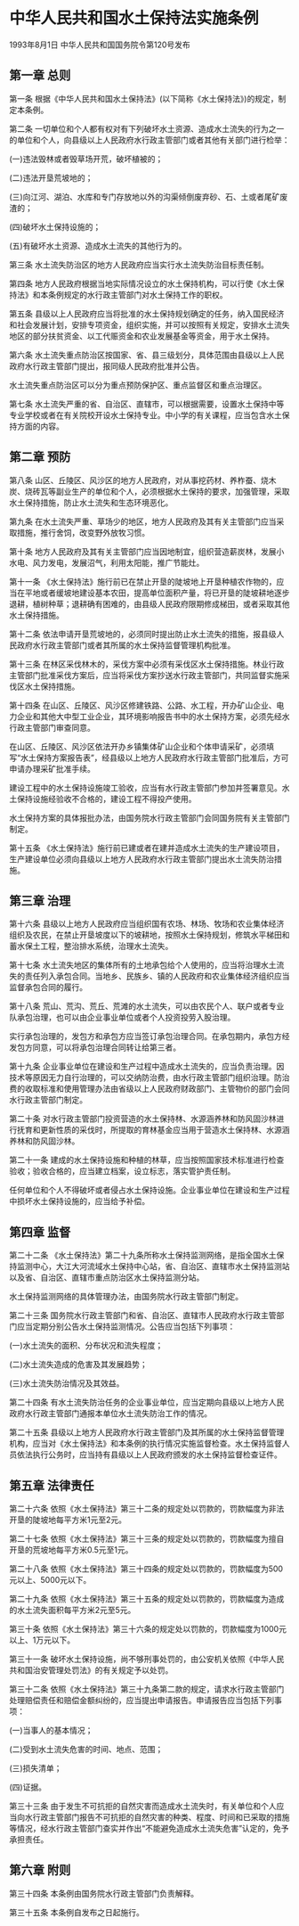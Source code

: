 # 中华人民共和国水土保持法实施条例

1993年8月1日 中华人民共和国国务院令第120号发布　

## 第一章 总则

第一条 根据《中华人民共和国水土保持法》(以下简称《水土保持法》)的规定，制定本条例。

第二条 一切单位和个人都有权对有下列破坏水土资源、造成水土流失的行为之一的单位和个人，向县级以上人民政府水行政主管部门或者其他有关部门进行检举：

(一)违法毁林或者毁草场开荒，破坏植被的；

(二)违法开垦荒坡地的；

(三)向江河、湖泊、水库和专门存放地以外的沟渠倾倒废弃砂、石、土或者尾矿废渣的；

(四)破坏水土保持设施的；

(五)有破坏水土资源、造成水土流失的其他行为的。

第三条 水土流失防治区的地方人民政府应当实行水土流失防治目标责任制。

第四条 地方人民政府根据当地实际情况设立的水土保持机构，可以行使《水土保持法》和本条例规定的水行政主管部门对水土保持工作的职权。

第五条 县级以上人民政府应当将批准的水土保持规划确定的任务，纳入国民经济和社会发展计划，安排专项资金，组织实施，并可以按照有关规定，安排水土流失地区的部分扶贫资金、以工代赈资金和农业发展基金等资金，用于水土保持。

第六条 水土流失重点防治区按国家、省、县三级划分，具体范围由县级以上人民政府水行政主管部门提出，报同级人民政府批准并公告。

水土流失重点防治区可以分为重点预防保护区、重点监督区和重点治理区。

第七条 水土流失严重的省、自治区、直辖市，可以根据需要，设置水土保持中等专业学校或者在有关院校开设水土保持专业。中小学的有关课程，应当包含水土保持方面的内容。

## 第二章 预防

第八条 山区、丘陵区、风沙区的地方人民政府，对从事挖药材、养柞蚕、烧木炭、烧砖瓦等副业生产的单位和个人，必须根据水土保持的要求，加强管理，采取水土保持措施，防止水土流失和生态环境恶化。

第九条 在水土流失严重、草场少的地区，地方人民政府及其有关主管部门应当采取措施，推行舍饲，改变野外放牧习惯。

第十条 地方人民政府及其有关主管部门应当因地制宜，组织营造薪炭林，发展小水电、风力发电，发展沼气，利用太阳能，推广节能灶。

第十一条 《水土保持法》施行前已在禁止开垦的陡坡地上开垦种植农作物的，应当在平地或者缓坡地建设基本农田，提高单位面积产量，将已开垦的陡坡耕地逐步退耕，植树种草；退耕确有困难的，由县级人民政府限期修成梯田，或者采取其他水土保持措施。

第十二条 依法申请开垦荒坡地的，必须同时提出防止水土流失的措施，报县级人民政府水行政主管部门或者其所属的水土保持监督管理机构批准。

第十三条 在林区采伐林木的，采伐方案中必须有采伐区水土保持措施。林业行政主管部门批准采伐方案后，应当将采伐方案抄送水行政主管部门，共同监督实施采伐区水土保持措施。

第十四条 在山区、丘陵区、风沙区修建铁路、公路、水工程，开办矿山企业、电力企业和其他大中型工业企业，其环境影响报告书中的水土保持方案，必须先经水行政主管部门审查同意。

在山区、丘陵区、风沙区依法开办乡镇集体矿山企业和个体申请采矿，必须填写“水土保持方案报告表”，经县级以上地方人民政府水行政主管部门批准后，方可申请办理采矿批准手续。

建设工程中的水土保持设施竣工验收，应当有水行政主管部门参加并签署意见。水土保持设施经验收不合格的，建设工程不得投产使用。

水土保持方案的具体报批办法，由国务院水行政主管部门会同国务院有关主管部门制定。

第十五条 《水土保持法》施行前已建或者在建并造成水土流失的生产建设项目，生产建设单位必须向县级以上地方人民政府水行政主管部门提出水土流失防治措施。

## 第三章 治理

第十六条 县级以上地方人民政府应当组织国有农场、林场、牧场和农业集体经济组织及农民，在禁止开垦坡度以下的坡耕地，按照水土保持规划，修筑水平梯田和蓄水保土工程，整治排水系统，治理水土流失。

第十七条 水土流失地区的集体所有的土地承包给个人使用的，应当将治理水土流失的责任列入承包合同。当地乡、民族乡、镇的人民政府和农业集体经济组织应当监督承包合同的履行。

第十八条 荒山、荒沟、荒丘、荒滩的水土流失，可以由农民个人、联户或者专业队承包治理，也可以由企业事业单位或者个人投资投劳入股治理。

实行承包治理的，发包方和承包方应当签订承包治理合同。在承包期内，承包方经发包方同意，可以将承包治理合同转让给第三者。

第十九条 企业事业单位在建设和生产过程中造成水土流失的，应当负责治理。因技术等原因无力自行治理的，可以交纳防治费，由水行政主管部门组织治理。防治费的收取标准和使用管理办法由省级以上人民政府财政部门、主管物价的部门会同水行政主管部门制定。

第二十条 对水行政主管部门投资营造的水土保持林、水源涵养林和防风固沙林进行抚育和更新性质的采伐时，所提取的育林基金应当用于营造水土保持林、水源涵养林和防风固沙林。

第二十一条 建成的水土保持设施和种植的林草，应当按照国家技术标准进行检查验收；验收合格的，应当建立档案，设立标志，落实管护责任制。

任何单位和个人不得破坏或者侵占水土保持设施。企业事业单位在建设和生产过程中损坏水土保持设施的，应当给予补偿。

## 第四章 监督

第二十二条 《水土保持法》第二十九条所称水土保持监测网络，是指全国水土保持监测中心，大江大河流域水土保持中心站，省、自治区、直辖市水土保持监测站以及省、自治区、直辖市重点防治区水土保持监测分站。

水土保持监测网络的具体管理办法，由国务院水行政主管部门制定。

第二十三条 国务院水行政主管部门和省、自治区、直辖市人民政府水行政主管部门应当定期分别公告水土保持监测情况。公告应当包括下列事项：

(一)水土流失的面积、分布状况和流失程度；

(二)水土流失造成的危害及其发展趋势；

(三)水土流失防治情况及其效益。

第二十四条 有水土流失防治任务的企业事业单位，应当定期向县级以上地方人民政府水行政主管部门通报本单位水土流失防治工作的情况。

第二十五条 县级以上地方人民政府水行政主管部门及其所属的水土保持监督管理机构，应当对《水土保持法》和本条例的执行情况实施监督检查。水土保持监督人员依法执行公务时，应当持有县级以上人民政府颁发的水土保持监督检查证件。

## 第五章 法律责任

第二十六条 依照《水土保持法》第三十二条的规定处以罚款的，罚款幅度为非法开垦的陡坡地每平方米1元至2元。

第二十七条 依照《水土保持法》第三十三条的规定处以罚款的，罚款幅度为擅自开垦的荒坡地每平方米0.5元至1元。

第二十八条 依照《水土保持法》第三十四条的规定处以罚款的，罚款幅度为500元以上、5000元以下。

第二十九条 依照《水土保持法》第三十五条的规定处以罚款的，罚款幅度为造成的水土流失面积每平方米2元至5元。

第三十条 依照《水土保持法》第三十六条的规定处以罚款的，罚款幅度为1000元以上、1万元以下。

第三十一条 破坏水土保持设施，尚不够刑事处罚的，由公安机关依照《中华人民共和国治安管理处罚法》的有关规定予以处罚。

第三十二条 依照《水土保持法》第三十九条第二款的规定，请求水行政主管部门处理赔偿责任和赔偿金额纠纷的，应当提出申请报告。申请报告应当包括下列事项：

(一)当事人的基本情况；

(二)受到水土流失危害的时间、地点、范围；

(三)损失清单；

(四)证据。

第三十三条 由于发生不可抗拒的自然灾害而造成水土流失时，有关单位和个人应当向水行政主管部门报告不可抗拒的自然灾害的种类、程度、时间和已采取的措施等情况，经水行政主管部门查实并作出“不能避免造成水土流失危害”认定的，免予承担责任。

## 第六章 附则

第三十四条 本条例由国务院水行政主管部门负责解释。

第三十五条 本条例自发布之日起施行。

